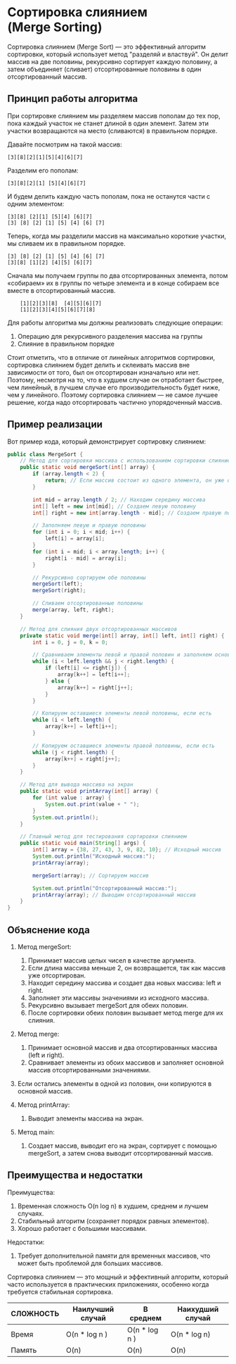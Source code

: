 # Сортировка слиянием<br> (Merge Sorting)

Сортировка слиянием (Merge Sort) — это эффективный алгоритм сортировки, который
использует метод "разделяй и властвуй". Он делит массив на две половины,
рекурсивно сортирует каждую половину, а затем объединяет (сливает)
отсортированные половины в один отсортированный массив.

## Принцип работы алгоритма

При сортировке слиянием мы разделяем массив пополам до тех пор, пока каждый
участок не станет длиной в один элемент. Затем эти участки возвращаются на
место (сливаются) в правильном порядке.

Давайте посмотрим на такой массив:

    [3][8][2][1][5][4][6][7]

Разделим его пополам:

    [3][8][2][1] [5][4][6][7]

И будем делить каждую часть пополам, пока не останутся части с одним элементом:

    [3][8] [2][1] [5][4] [6][7]
    [3] [8] [2] [1] [5] [4] [6] [7]

Теперь, когда мы разделили массив на максимально короткие участки, мы сливаем их
в правильном порядке.

    [3] [8] [2] [1] [5] [4] [6] [7]
    [3][8] [1][2] [4][5] [6][7]

Сначала мы получаем группы по два отсортированных элемента, потом «собираем» их
в группы по четыре элемента и в конце собираем все вместе в отсортированный
массив.

        [1][2][3][8]  [4][5][6][7]
        [1][2][3][4][5][6][7][8]

Для работы алгоритма мы должны реализовать следующие операции:

1. Операцию для рекурсивного разделения массива на группы
2. Слияние в правильном порядке

Стоит отметить, что в отличие от линейных алгоритмов сортировки, сортировка
слиянием будет делить и склеивать массив вне зависимости от того, был он
отсортирован изначально или нет. Поэтому, несмотря на то, что в худшем случае он
отработает быстрее, чем линейный, в лучшем случае его производительность будет
ниже, чем у линейного. Поэтому сортировка слиянием — не самое лучшее решение,
когда надо отсортировать частично упорядоченный массив.

## Пример реализации

Вот пример кода, который демонстрирует сортировку слиянием:

```java 
public class MergeSort {
    // Метод для сортировки массива с использованием сортировки слиянием
    public static void mergeSort(int[] array) {
        if (array.length < 2) {
            return; // Если массив состоит из одного элемента, он уже отсортирован
        }

        int mid = array.length / 2; // Находим середину массива
        int[] left = new int[mid]; // Создаем левую половину
        int[] right = new int[array.length - mid]; // Создаем правую половину

        // Заполняем левую и правую половины
        for (int i = 0; i < mid; i++) {
            left[i] = array[i];
        }
        for (int i = mid; i < array.length; i++) {
            right[i - mid] = array[i];
        }

        // Рекурсивно сортируем обе половины
        mergeSort(left);
        mergeSort(right);

        // Сливаем отсортированные половины
        merge(array, left, right);
    }

    // Метод для слияния двух отсортированных массивов
    private static void merge(int[] array, int[] left, int[] right) {
        int i = 0, j = 0, k = 0;

        // Сравниваем элементы левой и правой половин и заполняем основной массив
        while (i < left.length && j < right.length) {
            if (left[i] <= right[j]) {
                array[k++] = left[i++];
            } else {
                array[k++] = right[j++];
            }
        }

        // Копируем оставшиеся элементы левой половины, если есть
        while (i < left.length) {
            array[k++] = left[i++];
        }

        // Копируем оставшиеся элементы правой половины, если есть
        while (j < right.length) {
            array[k++] = right[j++];
        }
    }

    // Метод для вывода массива на экран
    public static void printArray(int[] array) {
        for (int value : array) {
            System.out.print(value + " ");
        }
        System.out.println();
    }

    // Главный метод для тестирования сортировки слиянием
    public static void main(String[] args) {
        int[] array = {38, 27, 43, 3, 9, 82, 10}; // Исходный массив
        System.out.println("Исходный массив:");
        printArray(array);

        mergeSort(array); // Сортируем массив

        System.out.println("Отсортированный массив:");
        printArray(array); // Выводим отсортированный массив
    }
}
```

## Объяснение кода

1. Метод mergeSort:

    1. Принимает массив целых чисел в качестве аргумента.
    2. Если длина массива меньше 2, он возвращается, так как массив уже
       отсортирован.
    3. Находит середину массива и создает два новых массива: left и right.
    4. Заполняет эти массивы значениями из исходного массива.
    5. Рекурсивно вызывает mergeSort для обеих половин.
    6. После сортировки обеих половин вызывает метод merge для их слияния.

2. Метод merge:

    1. Принимает основной массив и два отсортированных массива (left и right).
    2. Сравнивает элементы из обоих массивов и заполняет основной массив
       отсортированными значениями.
3. Если остались элементы в одной из половин, они копируются в основной массив.

3. Метод printArray:
    1. Выводит элементы массива на экран.

4. Метод main:

    1. Создает массив, выводит его на экран, сортирует с помощью mergeSort, а
       затем снова выводит отсортированный массив.

## Преимущества и недостатки

Преимущества:

1. Временная сложность O(n log n) в худшем, среднем и лучшем случаях.
2. Стабильный алгоритм (сохраняет порядок равных элементов).
3. Хорошо работает с большими массивами.

Недостатки:

1. Требует дополнительной памяти для временных массивов, что может быть
   проблемой для больших массивов.

Сортировка слиянием — это мощный и эффективный алгоритм, который часто
используется в практических приложениях, особенно когда требуется стабильная
сортировка.

| СЛОЖНОСТЬ | Наилучший случай | В среднем     | Наихудший случай |
|-----------|------------------|---------------|------------------|
| Время     | O(n * log n )    | O(n * log n ) | O(n * log n)     |
| Память    | O(n)             | O(n)          | O(n)             |